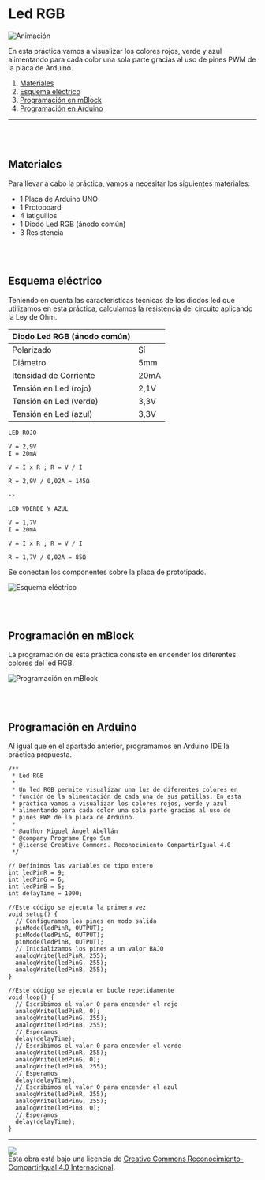 # Led RGB

![Animación](practica.gif)

En esta práctica vamos a visualizar los colores rojos, verde y azul alimentando para cada color una sola parte gracias al uso de pines PWM de la placa de Arduino.

1.	[Materiales](#materiales)
2.	[Esquema eléctrico](#esquema-eléctrico)
3.	[Programación en mBlock](#programación-en-mblock)
4.	[Programación en Arduino](#programación-en-arduino)



---


<br><br>


## Materiales

Para llevar a cabo la práctica, vamos a necesitar los siguientes materiales:
- 1 Placa de Arduino UNO
- 1 Protoboard
- 4 latiguillos
- 1 Diodo Led RGB (ánodo común)
- 3 Resistencia


<br><br>


## Esquema eléctrico

Teniendo en cuenta las características técnicas de los diodos led que utilizamos en esta práctica, calculamos la resistencia del circuito aplicando la Ley de Ohm.

| Diodo Led RGB (ánodo común)      |        |
| -------------------------------- | ------ |
| Polarizado                       | Sí     |
| Diámetro                         | 5mm    |
| Itensidad de Corriente           | 20mA   |
| Tensión en Led (rojo)            | 2,1V   |
| Tensión en Led (verde)           | 3,3V   |
| Tensión en Led (azul)            | 3,3V   |

```
LED ROJO

V = 2,9V
I = 20mA

V = I x R ; R = V / I

R = 2,9V / 0,02A = 145Ω 

--

LED VDERDE Y AZUL

V = 1,7V
I = 20mA

V = I x R ; R = V / I

R = 1,7V / 0,02A = 85Ω 
```

Se conectan los componentes sobre la placa de prototipado.

![Esquema eléctrico](fritzing.png)


<br><br>


## Programación en mBlock

La programación de esta práctica consiste en encender los diferentes colores del led RGB.

![Programación en mBlock](mBlock.png)


<br><br>


## Programación en Arduino

Al igual que en el apartado anterior, programamos en Arduino IDE la práctica propuesta.

```
/**
 * Led RGB
 * 
 * Un led RGB permite visualizar una luz de diferentes colores en 
 * función de la alimentación de cada una de sus patillas. En esta 
 * práctica vamos a visualizar los colores rojos, verde y azul 
 * alimentando para cada color una sola parte gracias al uso de 
 * pines PWM de la placa de Arduino.
 * 
 * @author Miguel Ángel Abellán
 * @company Programo Ergo Sum
 * @license Creative Commons. Reconocimiento CompartirIgual 4.0
 */

// Definimos las variables de tipo entero
int ledPinR = 9;
int ledPinG = 6;
int ledPinB = 5;
int delayTime = 1000;

//Este código se ejecuta la primera vez
void setup() {
  // Configuramos los pines en modo salida
  pinMode(ledPinR, OUTPUT);
  pinMode(ledPinG, OUTPUT);
  pinMode(ledPinB, OUTPUT);
  // Inicializamos los pines a un valor BAJO
  analogWrite(ledPinR, 255);
  analogWrite(ledPinG, 255);
  analogWrite(ledPinB, 255);
}

//Este código se ejecuta en bucle repetidamente
void loop() {
  // Escribimos el valor 0 para encender el rojo
  analogWrite(ledPinR, 0);
  analogWrite(ledPinG, 255);
  analogWrite(ledPinB, 255);
  // Esperamos
  delay(delayTime);
  // Escribimos el valor 0 para encender el verde
  analogWrite(ledPinR, 255);
  analogWrite(ledPinG, 0);
  analogWrite(ledPinB, 255);
  // Esperamos
  delay(delayTime);
  // Escribimos el valor 0 para encender el azul
  analogWrite(ledPinR, 255);
  analogWrite(ledPinG, 255);
  analogWrite(ledPinB, 0);
  // Esperamos
  delay(delayTime);
}
```



---



<img src="http://i.creativecommons.org/l/by-sa/4.0/88x31.png" /><br>
Esta obra está bajo una licencia de [Creative Commons Reconocimiento-CompartirIgual 4.0 Internacional](https://creativecommons.org/licenses/by-sa/4.0/deed.es_ES).
